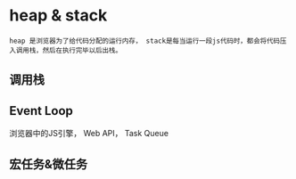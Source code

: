 # heap & stack
    heap 是浏览器为了给代码分配的运行内存， stack是每当运行一段js代码时，都会将代码压入调用栈，然后在执行完毕以后出栈。

## 调用栈
## Event Loop
浏览器中的JS引擎， Web API， Task Queue
## 宏任务&微任务
